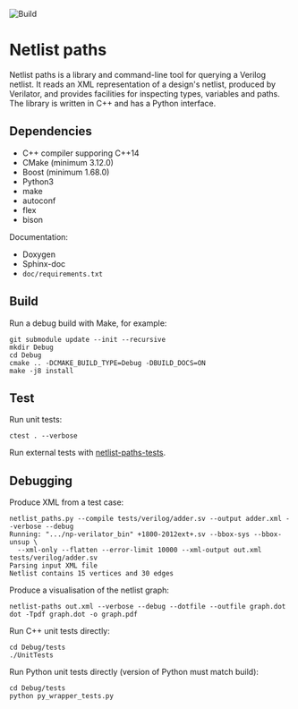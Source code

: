 ![Build](https://github.com/jameshanlon/netlist-paths/workflows/Build%20and%20test/badge.svg)

# Netlist paths

Netlist paths is a library and command-line tool for querying a Verilog
netlist. It reads an XML representation of a design's netlist, produced by
Verilator, and provides facilities for inspecting types, variables and paths.
The library is written in C++ and has a Python interface.


## Dependencies

- C++ compiler supporing C++14
- CMake (minimum 3.12.0)
- Boost (minimum 1.68.0)
- Python3
- make
- autoconf
- flex
- bison

Documentation:

- Doxygen
- Sphinx-doc
- ``doc/requirements.txt``

## Build
Run a debug build with Make, for example:
```
git submodule update --init --recursive
mkdir Debug
cd Debug
cmake .. -DCMAKE_BUILD_TYPE=Debug -DBUILD_DOCS=ON
make -j8 install
```

## Test

Run unit tests:
```
ctest . --verbose
```

Run external tests with [netlist-paths-tests](https://github.com/jameshanlon/netlist-paths-tests).

## Debugging

Produce XML from a test case:
```
netlist_paths.py --compile tests/verilog/adder.sv --output adder.xml --verbose --debug
Running: ".../np-verilator_bin" +1800-2012ext+.sv --bbox-sys --bbox-unsup \
  --xml-only --flatten --error-limit 10000 --xml-output out.xml tests/verilog/adder.sv
Parsing input XML file
Netlist contains 15 vertices and 30 edges
```
Produce a visualisation of the netlist graph:
```
netlist-paths out.xml --verbose --debug --dotfile --outfile graph.dot
dot -Tpdf graph.dot -o graph.pdf
```
Run C++ unit tests directly:
```
cd Debug/tests
./UnitTests
```
Run Python unit tests directly (version of Python must match build):
```
cd Debug/tests
python py_wrapper_tests.py
```
